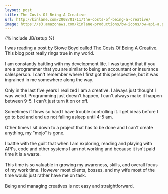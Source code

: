 ```yaml
---
layout: post
title: The Costs Of Being A Creative
url: http://kinlane.com/2008/01/11/the-costs-of-being-a-creative/
image: https://s3.amazonaws.com/kinlane-productions/bw-icons/bw-api-a.png
---
```

{% include JB/setup %}
<p>
     I was reading a post by Stowe Boyd called <a href="http://www.stoweboyd.com/message/2008/01/the-costs-of-be.html">The Costs Of Being A Creative</a>. This blog post really rings true in my world.
     <br />
     <br />
     I am constantly battling with my development life. I was taught that if you are a programmer that you are similar to being an accountant or insurance salesperson. I can't remember where I first got this perspective, but it was ingrained in me somewhere along the way.
     <br />
     <br />
     Only in the last five years I realized I am a creative. I always just thought I was weird. Programming just doesn't happen, I can't always make it happen between 9-5. I can't just turn it on or off.
     <br />
     <br />
     Sometimes if flows so hard I have trouble controlling it. I get ideas before I go to bed and end up not falling asleep until 4-5 am.
     <br />
     <br />
     Other times I sit down to a project that has to be done and I can't create anything, my "mojo" is gone.
     <br />
     <br />
     I battle with the guilt that when I am exploring, reading and playing with API's, code and other systems I am not working and because it isn't paid time it is a waste.
     <br />
     <br />
     This time is so valuable in growing my awareness, skills, and overall focus of my work time. However most clients, bosses, and my wife most of the time would just rather have me on task.
     <br />
     <br />
     Being and managing creatives is not easy and straightforward.
</p>